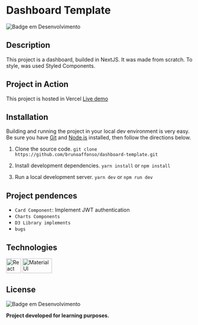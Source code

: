 # Dashboard Template
![Badge em Desenvolvimento](https://img.shields.io/badge/Status-Development-yellow)

## Description
This project is a dashboard, builded in NextJS. It was made from scratch.  To style, was used Styled Components.

## Project in Action
This project is hosted in Vercel
[Live demo](https://dashboard-cogic.vercel.app/)

## Installation
Building and running the project in your local dev environment is very easy. Be sure you have [Git](https://git-scm.com/downloads) and [Node.js](https://nodejs.org/) installed, then follow the directions below.

1. Clone the source code. 
	`git clone https://github.com/brunoaffonso/dashboard-template.git`
	
2. Install development dependencies.
	`yarn install` or `npm install`
	
3. Run a local development server.
	`yarn dev` or `npm run dev`

## Project pendences
- `Card Component`: Implement JWT authentication
- `Charts Components`
- `D3 Library implements`
- `bugs`

## Technologies
<div>
<a href="https://reactjs.org/" target="_blank"> <img src="https://cdn.worldvectorlogo.com/logos/react-2.svg" alt="React" width="40" height="40"/></a>
<a href="https://reactjs.org/" target="_blank"> <img src="https://upload.wikimedia.org/wikipedia/commons/8/8e/Nextjs-logo.svg" alt="Material UI" width="80" height="40"/></a>
</div>

## License
![Badge em Desenvolvimento](https://img.shields.io/badge/Licence-MIT-green)

**Project developed for learning purposes.**
	
